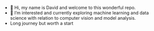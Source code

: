 - 👋 Hi, my name is David and welcome to this wonderful repo. 
- 👀 I’m interested and currently exploring machine learning and data science with relation to computer vision and model analysis.
- Long journey but worth a start

<!---
DavidMuthama/DavidMuthama is a ✨ special ✨ repository because its `README.md` (this file) appears on your GitHub profile.
You can click the Preview link to take a look at your changes.
--->
